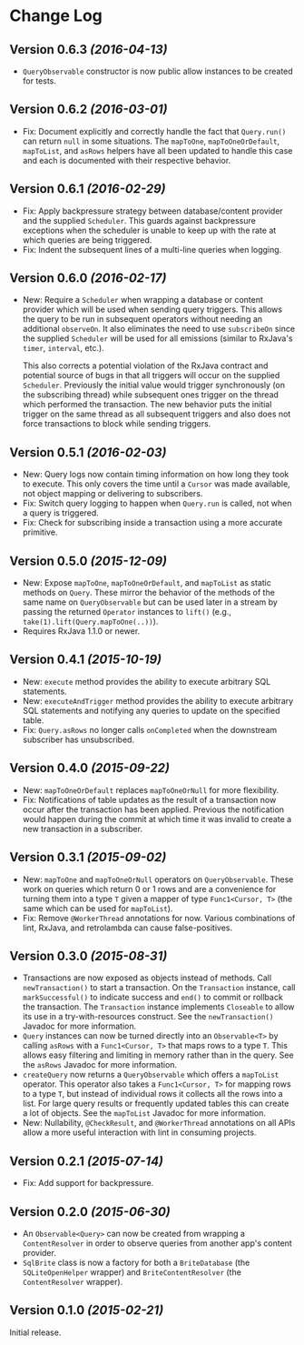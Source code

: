 Change Log
=========

Version 0.6.3 *(2016-04-13)*
----------------------------

 * `QueryObservable` constructor is now public allow instances to be created for tests.


Version 0.6.2 *(2016-03-01)*
----------------------------

 * Fix: Document explicitly and correctly handle the fact that `Query.run()` can return `null` in
   some situations. The `mapToOne`, `mapToOneOrDefault`, `mapToList`, and `asRows` helpers have all
   been updated to handle this case and each is documented with their respective behavior.


Version 0.6.1 *(2016-02-29)*
----------------------------

 * Fix: Apply backpressure strategy between database/content provider and the supplied `Scheduler`.
   This guards against backpressure exceptions when the scheduler is unable to keep up with the rate
   at which queries are being triggered.
 * Fix: Indent the subsequent lines of a multi-line queries when logging.


Version 0.6.0 *(2016-02-17)*
----------------------------

 * New: Require a `Scheduler` when wrapping a database or content provider which will be used when
   sending query triggers. This allows the query to be run in subsequent operators without needing an
   additional `observeOn`. It also eliminates the need to use `subscribeOn` since the supplied
   `Scheduler` will be used for all emissions (similar to RxJava's `timer`, `interval`, etc.).

   This also corrects a potential violation of the RxJava contract and potential source of bugs in that
   all triggers will occur on the supplied `Scheduler`. Previously the initial value would trigger
   synchronously (on the subscribing thread) while subsequent ones trigger on the thread which
   performed the transaction. The new behavior puts the initial trigger on the same thread as all
   subsequent triggers and also does not force transactions to block while sending triggers.


Version 0.5.1 *(2016-02-03)*
----------------------------

 * New: Query logs now contain timing information on how long they took to execute. This only covers
   the time until a `Cursor` was made available, not object mapping or delivering to subscribers.
 * Fix: Switch query logging to happen when `Query.run` is called, not when a query is triggered.
 * Fix: Check for subscribing inside a transaction using a more accurate primitive.


Version 0.5.0 *(2015-12-09)*
----------------------------

 * New: Expose `mapToOne`, `mapToOneOrDefault`, and `mapToList` as static methods on `Query`. These
   mirror the behavior of the methods of the same name on `QueryObservable` but can be used later in
   a stream by passing the returned `Operator` instances to `lift()` (e.g.,
   `take(1).lift(Query.mapToOne(..))`).
 * Requires RxJava 1.1.0 or newer.


Version 0.4.1 *(2015-10-19)*
----------------------------

 * New: `execute` method provides the ability to execute arbitrary SQL statements.
 * New: `executeAndTrigger` method provides the ability to execute arbitrary SQL statements and
   notifying any queries to update on the specified table.
 * Fix: `Query.asRows` no longer calls `onCompleted` when the downstream subscriber has unsubscribed.


Version 0.4.0 *(2015-09-22)*
----------------------------

 * New: `mapToOneOrDefault` replaces `mapToOneOrNull` for more flexibility.
 * Fix: Notifications of table updates as the result of a transaction now occur after the transaction
   has been applied. Previous the notification would happen during the commit at which time it was
   invalid to create a new transaction in a subscriber.


Version 0.3.1 *(2015-09-02)*
----------------------------

 * New: `mapToOne` and `mapToOneOrNull` operators on `QueryObservable`. These work on queries which
   return 0 or 1 rows and are a convenience for turning them into a type `T` given a mapper of type
   `Func1<Cursor, T>` (the same which can be used for `mapToList`).
 * Fix: Remove `@WorkerThread` annotations for now. Various combinations of lint, RxJava, and
   retrolambda can cause false-positives.


Version 0.3.0 *(2015-08-31)*
----------------------------

 * Transactions are now exposed as objects instead of methods. Call `newTransaction()` to start a
   transaction. On the `Transaction` instance, call `markSuccessful()` to indicate success and
   `end()` to commit or rollback the transaction. The `Transaction` instance implements `Closeable`
   to allow its use in a try-with-resources construct. See the `newTransaction()` Javadoc for more
   information.
 * `Query` instances can now be turned directly into an `Observable<T>` by calling `asRows` with a
   `Func1<Cursor, T>` that maps rows to a type `T`. This allows easy filtering and limiting in
   memory rather than in the query. See the `asRows` Javadoc for more information.
 * `createQuery` now returns a `QueryObservable` which offers a `mapToList` operator. This operator
   also takes a `Func1<Cursor, T>` for mapping rows to a type `T`, but instead of individual rows it
   collects all the rows into a list. For large query results or frequently updated tables this can
   create a lot of objects. See the `mapToList` Javadoc for more information.
 * New: Nullability, `@CheckResult`, and `@WorkerThread` annotations on all APIs allow a more useful
   interaction with lint in consuming projects.


Version 0.2.1 *(2015-07-14)*
----------------------------

 * Fix: Add support for backpressure.


Version 0.2.0 *(2015-06-30)*
----------------------------

 * An `Observable<Query>` can now be created from wrapping a `ContentResolver` in order to observe
   queries from another app's content provider.
 * `SqlBrite` class is now a factory for both a `BriteDatabase` (the `SQLiteOpenHelper` wrapper)
   and `BriteContentResolver` (the `ContentResolver` wrapper).


Version 0.1.0 *(2015-02-21)*
----------------------------

Initial release.
